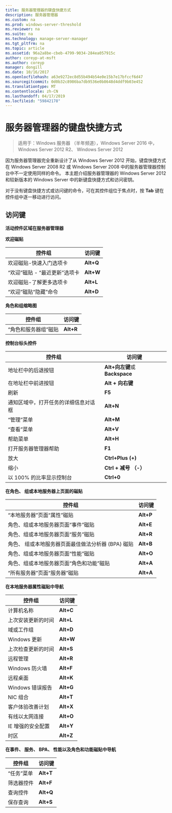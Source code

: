 ```yaml
---
title: 服务器管理器的键盘快捷方式
description: 服务器管理器
ms.custom: na
ms.prod: windows-server-threshold
ms.reviewer: na
ms.suite: na
ms.technology: manage-server-manager
ms.tgt_pltfrm: na
ms.topic: article
ms.assetid: 96a2a8be-cbeb-4799-9034-284ea057915c
author: coreyp-at-msft
ms.author: coreyp
manager: dongill
ms.date: 10/16/2017
ms.openlocfilehash: a63e9272ec8d55b494b54e0e15b7e17bfccf6d47
ms.sourcegitcommit: 0d0b32c8986ba7db9536e0b8648d4ddf9b03e452
ms.translationtype: MT
ms.contentlocale: zh-CN
ms.lasthandoff: 04/17/2019
ms.locfileid: "59842178"
---
```

# <a name="keyboard-shortcuts-for-server-manager"></a>服务器管理器的键盘快捷方式

>适用于：Windows 服务器 （半年频道），Windows Server 2016 中，Windows Server 2012 R2、 Windows Server 2012

因为服务器管理器完全重新设计了从 Windows Server 2012 开始，键盘快捷方式在 Windows Server 2008 R2 或 Windows Server 2008 中的服务器管理器控制台中不一定使用同样的命令。 本主题介绍服务器管理器的 Windows Server 2012 和较新版本的 Windows Server 中的新键盘快捷方式和访问密钥。

对于没有键盘快捷方式或访问键的命令，可在其控件组位于焦点时，按 **Tab** 键在控件组中逐一移动进行访问。

## <a name="access-keys"></a>访问键
**活动控件区域在服务器管理器**

**欢迎磁贴**

|控件组|访问键|
|---------|-------|
|欢迎磁贴-快速入门选项卡|**Alt+Q**|
|“欢迎”磁贴 - “最近更新”选项卡|**Alt+W**|
|欢迎磁贴-了解更多选项卡|**Alt+L**|
|“欢迎”磁贴“隐藏”命令|**Alt+D**|

**角色和组缩略图**

|控件组|访问键|
|---------|-------|
|“角色和服务器组”磁贴|**Alt+R**|

**控制台标头控件**

|控件组|访问键|
|---------|-------|
|地址栏中的后退按钮|**Alt+向左键**或 **Backspace**|
|在地址栏中前进按钮|**Alt + 向右键**|
|刷新|**F5**|
|通知区域中，打开任务的详细信息对话框|**Alt+N**|
|“管理”菜单|**Alt+M**|
|“查看”菜单|**Alt+V**|
|帮助菜单|**Alt+H**|
|打开服务器管理器帮助|**F1**|
|放大|**Ctrl+Plus (+)**|
|缩小|**Ctrl + 减号 （-）**|
|以 100% 的比率显示控制台|**Ctrl+0**|

**在角色、 组或本地服务器上页面的磁贴**

|控件组|访问键|
|---------|-------|
|“本地服务器”页面“属性”磁贴|**Alt+P**|
|角色、组或本地服务器页面“事件”磁贴|**Alt+E**|
|角色、组或本地服务器页面“服务”磁贴|**Alt+R**|
|角色、 组或本地服务器页面最佳做法分析器 (BPA) 磁贴|**Alt+B**|
|角色、组或本地服务器页面“性能”磁贴|**Alt+O**|
|角色、组或本地服务器页面“角色和功能”磁贴|**Alt+A**|
|“所有服务器”页面“服务器”磁贴|**Alt+A**|

**在本地服务器属性磁贴中导航**

|控件组|访问键|
|---------|-------|
|计算机名称|**Alt+C**|
|上次安装更新的时间|**Alt+L**|
|域或工作组|**Alt+D**|
|Windows 更新|**Alt+W**|
|上次检查更新的时间|**Alt+S**|
|远程管理|**Alt+R**|
|Windows 防火墙|**Alt+F**|
|远程桌面|**Alt+K**|
|Windows 错误报告|**Alt+G**|
|NIC 组合|**Alt+T**|
|客户体验改善计划|**Alt+X**|
|有线以太网连接|**Alt+O**|
|IE 增强的安全配置|**Alt+Y**|
|时区|**Alt+Z**|

**在事件、 服务、 BPA、 性能以及角色和功能磁贴中导航**

|控件组|访问键|
|---------|-------|
|“任务”菜单|**Alt+T**|
|筛选器控件|**Alt+F**|
|查询控件|**Alt+Q**|
|保存查询|**Alt+S**|
